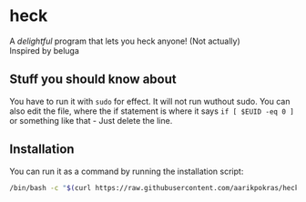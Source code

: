 # heck
A *delightful* program that lets you heck anyone! (Not actually)
<br />Inspired by beluga

## Stuff you should know about
You have to run it with `sudo` for effect. It will not run wuthout sudo. You can also edit the file, where the if statement is where it says `if [ $EUID -eq 0 ]` or something like that - Just delete the line.

## Installation
You can run it as a command by running the installation script:
```bash
/bin/bash -c "$(curl https://raw.githubusercontent.com/aarikpokras/heck/main/install.sh)"
```
